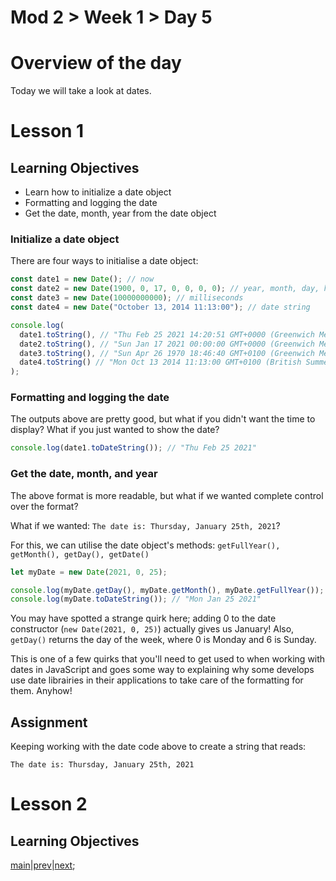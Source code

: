 # Mod 2 > Week 1 > Day 5

# Overview of the day

Today we will take a look at dates.

# Lesson 1

## Learning Objectives

- Learn how to initialize a date object
- Formatting and logging the date
- Get the date, month, year from the date object

### Initialize a date object

There are four ways to initialise a date object:

```javascript
const date1 = new Date(); // now
const date2 = new Date(1900, 0, 17, 0, 0, 0, 0); // year, month, day, hours, minutes, seconds, milliseconds
const date3 = new Date(10000000000); // milliseconds
const date4 = new Date("October 13, 2014 11:13:00"); // date string

console.log(
  date1.toString(), // "Thu Feb 25 2021 14:20:51 GMT+0000 (Greenwich Mean Time)"
  date2.toString(), // "Sun Jan 17 2021 00:00:00 GMT+0000 (Greenwich Mean Time)"
  date3.toString(), // "Sun Apr 26 1970 18:46:40 GMT+0100 (Greenwich Mean Time)"
  date4.toString() // "Mon Oct 13 2014 11:13:00 GMT+0100 (British Summer Time)"
);
```

### Formatting and logging the date

The outputs above are pretty good, but what if you didn't want the time to display? What if you just wanted to show the date?

```javascript
console.log(date1.toDateString()); // "Thu Feb 25 2021"
```

### Get the date, month, and year

The above format is more readable, but what if we wanted complete control over the format?

What if we wanted: `The date is: Thursday, January 25th, 2021`?

For this, we can utilise the date object's methods: `getFullYear(), getMonth(), getDay(), getDate()`

```javascript
let myDate = new Date(2021, 0, 25);

console.log(myDate.getDay(), myDate.getMonth(), myDate.getFullYear()); // 1, 0, 2021
console.log(myDate.toDateString()); // "Mon Jan 25 2021"
```

You may have spotted a strange quirk here; adding 0 to the date constructor (`new Date(2021, 0, 25)`) actually gives us January! Also, `getDay()` returns the day of the week, where 0 is Monday and 6 is Sunday.

This is one of a few quirks that you'll need to get used to when working with dates in JavaScript and goes some way to explaining why some develops use date librairies in their applications to take care of the formatting for them. Anyhow!

## Assignment

Keeping working with the date code above to create a string that reads:

`The date is: Thursday, January 25th, 2021`

# Lesson 2

## Learning Objectives

[main](/swe)|[prev](/swe/mod2/wk1/day3.html)|[next](/swe/mod2/wk1/day5.html);
